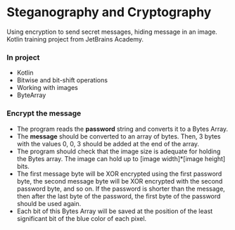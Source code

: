 # Steganography and Cryptography

Using encryption to send secret messages,
hiding message in an image. 
Kotlin training project from JetBrains Academy.

### In project
* Kotlin
* Bitwise and bit-shift operations
* Working with images
* ByteArray

### Encrypt the message
* The program reads the **password** string and converts it to a Bytes Array.
* The **message** should be converted to an array of bytes.
  Then, 3 bytes with the values 0, 0, 3 should be added at the end of the array.
* The program should check that the image size is adequate for holding the Bytes array.
  The image can hold up to [image width]*[image height] bits.
* The first message byte will be XOR encrypted using the first password byte, 
  the second message byte will be XOR encrypted with the second password byte, 
  and so on. 
  If the password is shorter than the message, 
  then after the last byte of the password, the first byte of the password should be used again.
* Each bit of this Bytes Array will be saved at the position of the least significant bit 
  of the blue color of each pixel.

